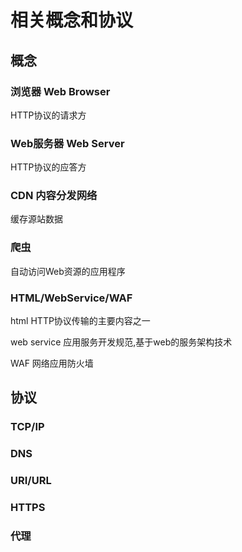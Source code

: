 # 相关概念和协议

## 概念

### 浏览器 Web Browser

HTTP协议的请求方

### Web服务器 Web Server

HTTP协议的应答方

### CDN 内容分发网络

缓存源站数据

### 爬虫

自动访问Web资源的应用程序

### HTML/WebService/WAF

html  HTTP协议传输的主要内容之一

web  service 应用服务开发规范,基于web的服务架构技术

WAF 网络应用防火墙

## 协议

### TCP/IP

### DNS

### URI/URL

### HTTPS

### 代理